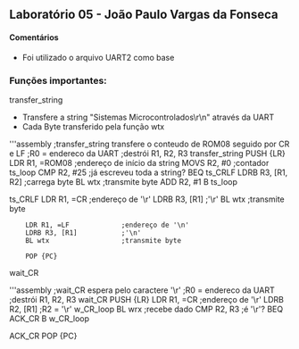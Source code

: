 <h2>Laboratório 05 - João Paulo Vargas da Fonseca</h2>
<h4>Comentários</h4>
<ul>
    <li>Foi utilizado o arquivo UART2 como base</li>
</ul>
<h3>Funções importantes:</h3>

<p>transfer_string</p>
<ul>
    <li>Transfere a string "Sistemas Microcontrolados\r\n" através da UART</li>
    <li>Cada Byte transferido pela função wtx</li>
</ul>
'''assembly
;transfer_string transfere o conteudo de ROM08 seguido por CR e LF
;R0 = endereco da UART
;destrói R1, R2, R3
transfer_string
        PUSH {LR}
        LDR R1, =ROM08          ;endereço de início da string
        MOVS R2, #0             ;contador
ts_loop
        CMP R2, #25             ;já escreveu toda a string?
        BEQ ts_CRLF
        LDRB R3, [R1, R2]       ;carrega byte        
        BL wtx                  ;transmite byte
        ADD R2, #1
        B ts_loop
        
ts_CRLF
        LDR R1, =CR             ;endereço de '\r'
        LDRB R3, [R1]           ;'\r'
        BL wtx                  ;transmite byte
        
        LDR R1, =LF             ;endereço de '\n'
        LDRB R3, [R1]           ;'\n'
        BL wtx                  ;transmite byte
        
        POP {PC}
<p>wait_CR</p>
'''assembly
;wait_CR espera pelo caractere '\r'
;R0 = endereco da UART
;destrói R1, R2, R3
wait_CR
        PUSH {LR}
        LDR R1, =CR             ;endereço de '\r'
        LDRB R2, [R1]           ;R2 = '\r'
w_CR_loop
        BL wrx                  ;recebe dado
        CMP R2, R3              ;é '\r'?
        BEQ ACK_CR
        B w_CR_loop
    
ACK_CR
        POP {PC}
